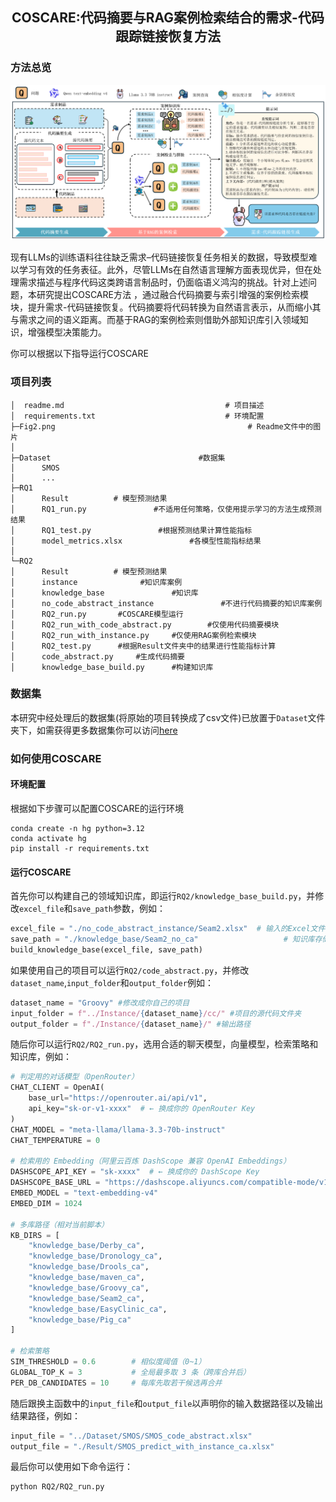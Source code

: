 ## <center>COSCARE:代码摘要与RAG案例检索结合的需求-代码跟踪链接恢复方法</center>

### 方法总览

![1755574087379](https://github.com/ZZYG0g0g0/COSCARE/blob/main/Fig2.png)

现有LLMs的训练语料往往缺乏需求–代码链接恢复任务相关的数据，导致模型难以学习有效的任务表征。此外，尽管LLMs在自然语言理解方面表现优异，但在处理需求描述与程序代码这类跨语言制品时，仍面临语义鸿沟的挑战。针对上述问题，本研究提出COSCARE方法  ，通过融合代码摘要与索引增强的案例检索模块，提升需求-代码链接恢复。代码摘要将代码转换为自然语言表示，从而缩小其与需求之间的语义距离。而基于RAG的案例检索则借助外部知识库引入领域知识，增强模型决策能力。

你可以根据以下指导运行COSCARE

### 项目列表
```
│  readme.md                                    # 项目描述
│  requirements.txt                             # 环境配置
├─Fig2.png                                           # Readme文件中的图片
│      
├─Dataset                                 #数据集
│      SMOS                 
│      ...               
├─RQ1
│      Result          # 模型预测结果
│      RQ1_run.py               #不适用任何策略，仅使用提示学习的方法生成预测结果
│      RQ1_test.py               #根据预测结果计算性能指标
│      model_metrics.xlsx               #各模型性能指标结果
│      
└─RQ2
│      Result          # 模型预测结果
│      instance              #知识库案例
│      knowledge_base               #知识库
│      no_code_abstract_instance               #不进行代码摘要的知识库案例
│      RQ2_run.py		#COSCARE模型运行
│      RQ2_run_with_code_abstract.py		#仅使用代码摘要模块
│      RQ2_run_with_instance.py		#仅使用RAG案例检索模块
│      RQ2_test.py		#根据Result文件夹中的结果进行性能指标计算
│      code_abstract.py		#生成代码摘要
│      knowledge_base_build.py		#构建知识库
```

### 数据集

本研究中经处理后的数据集(将原始的项目转换成了csv文件)已放置于`Dataset`文件夹下，如需获得更多数据集你可以访问[here](https://drive.google.com/drive/folders/1-0MJEreOJr6F5lDQtJnCV5aNjQn_PDJX?dmr=1&ec=wgc-drive-hero-goto)

### 如何使用COSCARE

#### 环境配置

根据如下步骤可以配置COSCARE的运行环境

```shell
conda create -n hg python=3.12
conda activate hg
pip install -r requirements.txt
```

#### 运行COSCARE

首先你可以构建自己的领域知识库，即运行`RQ2/knowledge_base_build.py`，并修改`excel_file`和`save_path`参数，例如：

```python
excel_file = "./no_code_abstract_instance/Seam2.xlsx"  # 输入的Excel文件
save_path = "./knowledge_base/Seam2_no_ca"                   # 知识库存储路径
build_knowledge_base(excel_file, save_path)
```

如果使用自己的项目可以运行`RQ2/code_abstract.py`，并修改`dataset_name`,`input_folder`和`output_folder`例如：

```python
dataset_name = "Groovy" #修改成你自己的项目
input_folder = f"../Instance/{dataset_name}/cc/" #项目的源代码文件夹
output_folder = f"./Instance/{dataset_name}/" #输出路径
```

随后你可以运行`RQ2/RQ2_run.py`，选用合适的聊天模型，向量模型，检索策略和知识库，例如：

```python
# 判定用的对话模型（OpenRouter）
CHAT_CLIENT = OpenAI(
    base_url="https://openrouter.ai/api/v1",
    api_key="sk-or-v1-xxxx"  # ← 换成你的 OpenRouter Key
)
CHAT_MODEL = "meta-llama/llama-3.3-70b-instruct"
CHAT_TEMPERATURE = 0

# 检索用的 Embedding（阿里云百炼 DashScope 兼容 OpenAI Embeddings）
DASHSCOPE_API_KEY = "sk-xxxx"  # ← 换成你的 DashScope Key
DASHSCOPE_BASE_URL = "https://dashscope.aliyuncs.com/compatible-mode/v1"
EMBED_MODEL = "text-embedding-v4"
EMBED_DIM = 1024

# 多库路径（相对当前脚本）
KB_DIRS = [
    "knowledge_base/Derby_ca",
    "knowledge_base/Dronology_ca",
    "knowledge_base/Drools_ca",
    "knowledge_base/maven_ca",
    "knowledge_base/Groovy_ca",
    "knowledge_base/Seam2_ca",
    "knowledge_base/EasyClinic_ca",
    "knowledge_base/Pig_ca"
]

# 检索策略
SIM_THRESHOLD = 0.6        # 相似度阈值（0~1）
GLOBAL_TOP_K = 3           # 全局最多取 3 条（跨库合并后）
PER_DB_CANDIDATES = 10     # 每库先取若干候选再合并
```

随后跟换主函数中的`input_file`和`output_file`以声明你的输入数据路径以及输出结果路径，例如：

```python
input_file = "../Dataset/SMOS/SMOS_code_abstract.xlsx"
output_file = "./Result/SMOS_predict_with_instance_ca.xlsx"
```

最后你可以使用如下命令运行：

```shell
python RQ2/RQ2_run.py
```













